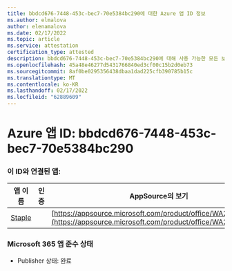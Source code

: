 ```yaml
---
title: bbdcd676-7448-453c-bec7-70e5384bc290에 대한 Azure 앱 ID 정보
ms.author: elmalova
author: elenamalova
ms.date: 02/17/2022
ms.topic: article
ms.service: attestation
certification_type: attested
description: bbdcd676-7448-453c-bec7-70e5384bc290에 대해 사용 가능한 모든 보안 및 규정 준수 정보입니다.
ms.openlocfilehash: 45a48e46277d5431766840ed3cf00c15b2d0eb73
ms.sourcegitcommit: 8af0be0295356438dbaa1dad225cfb390785b15c
ms.translationtype: MT
ms.contentlocale: ko-KR
ms.lasthandoff: 02/17/2022
ms.locfileid: "62889609"
---
```

# <a name="azure-app-id-bbdcd676-7448-453c-bec7-70e5384bc290"></a>Azure 앱 ID: bbdcd676-7448-453c-bec7-70e5384bc290


### <a name="apps-associated-with-this-id"></a>이 ID와 연결된 앱:
| **앱 이름** | **인증** | **AppSource의 보기** |
|--------------|---------------|-----------------------|
| [Staple](https://docs.microsoft.com/microsoft-365-app-certification/forward/WA200003281) |  | [https://appsource.microsoft.com/product/office/WA200003281](https://appsource.microsoft.com/product/office/WA200003281) |

### <a name="microsoft-365-app-compliance-status"></a>Microsoft 365 앱 준수 상태
- Publisher 상태: 완료
